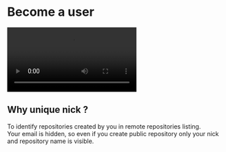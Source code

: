 # Become a user
![VIDEO-368](/documentation/videos/become-a-user-signup.mp4)

## Why unique nick ?
To identify repositories created by you in remote repositories listing.  
Your email is hidden, so even if you create public repository only your nick and repository name is visible.
